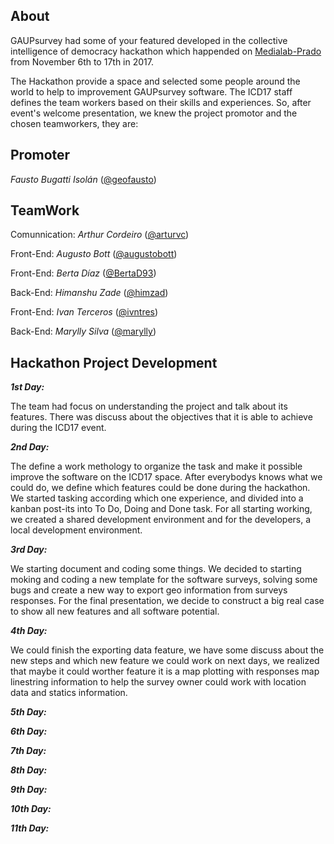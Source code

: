## About
GAUPsurvey had some of your featured developed in the collective intelligence of democracy hackathon which happended on [Medialab-Prado](http://medialab-prado.es) from November 6th to 17th in 2017.

The Hackathon provide a space and selected some people around the world to help to improvement GAUPsurvey software. The ICD17 staff defines the team workers based on their skills and experiences. So, after event's welcome presentation, we knew the project promotor and the chosen teamworkers, they are:

## **Promoter**

_Fausto Bugatti Isolán_ ([@geofausto](https://github.com/geofausto))

## **TeamWork**

Comunnication: _Arthur Cordeiro_ ([@arturvc](https://github.com/arturvc))

Front-End: _Augusto Bott_ ([@augustobott](https://github.com/augustobott))

Front-End: _Berta Díaz_ ([@BertaD93](https://github.com/BertaD93))

Back-End: _Himanshu Zade_ ([@himzad](https://github.com/himzad))

Front-End: _Ivan Terceros_ ([@ivntres](https://github.com/ivntres))

Back-End: _Marylly Silva_ ([@marylly](http://github/marylly))

## Hackathon Project Development

**_1st Day:_**

The team had focus on understanding the project and talk about its features. There was discuss about the objectives that it is able to achieve during the ICD17 event.

**_2nd Day:_**

The define a work methology to organize the task and make it possible improve the software on the ICD17 space. After everybodys knows what we could do, we define which features could be done during the hackathon. We started tasking according which one experience, and divided into a kanban post-its into To Do, Doing and Done task. For all starting working, we created a shared development environment and for the developers, a local development environment.


**_3rd Day:_**

We starting document and coding some things. We decided to starting moking and coding a new template for the software surveys, solving some bugs and create a new way to export geo information from surveys responses. For the final presentation, we decide to construct a big real case to show all new features and all software potential.


**_4th Day:_**

We could finish the exporting data feature, we have some discuss about the new steps and which new feature we could work on next days, we realized that maybe it could worther feature it is a map plotting with responses map linestring information to help the survey owner could work with location data and statics information.

**_5th Day:_**


**_6th Day:_**


**_7th Day:_**


**_8th Day:_**


**_9th Day:_**


**_10th Day:_**


**_11th Day:_**
